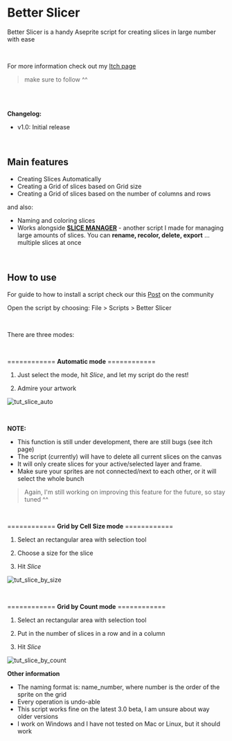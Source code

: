 # Better Slicer

Better Slicer is a handy Aseprite script for creating slices in large number with ease

<br />

For more information check out my [Itch page](https://ngndang.itch.io/better-slicer-for-aseprite) 
>make sure to follow ^^ 

<br />
<br />

**Changelog:**

+ v1.0: Initial release
<br />

## Main features ##

+ Creating Slices Automatically 
+ Creating a Grid of slices based on Grid size
+ Creating a Grid of slices based on the number of columns and rows
 
 and also:
+ Naming and coloring slices 
+ Works alongside [**SLICE MANAGER**](https://github.com/ngndang/Slice-Manager) - another script I made for managing large amounts of slices. You can **rename, recolor, delete, export** ... multiple slices at once

<br />

## How to use ##

For guide to how to install a script check our this [Post](https://community.aseprite.org/t/aseprite-scripts-collection/3599) on the community

Open the script by choosing: File > Scripts > Better Slicer

<br />

There are three modes:

<br />

============ **Automatic mode** ============ 

1. Just select the mode, hit *Slice*, and let my script do the rest!

2. Admire your artwork

![tut_slice_auto](https://user-images.githubusercontent.com/78392599/139862305-4f9eeb4b-9e9a-4432-ad48-4aaf705672b6.gif)

<br />

**NOTE:**
+ This function is still under development, there are still bugs (see itch page) 
+ The script (currently) will have to delete all current slices on the canvas
+ It will only create slices for your active/selected layer and frame.
+ Make sure your sprites are not connected/next to each other, or it will select the whole bunch 

>Again, I'm still working on improving this feature for the future, so stay tuned ^^

<br />

============ **Grid by Cell Size mode** ============

1. Select an rectangular area with selection tool

2. Choose a size for the slice

3. Hit *Slice*

![tut_slice_by_size](https://user-images.githubusercontent.com/78392599/139844600-0303818f-37f4-4d53-9226-2a3547e3fb20.gif)

<br />

============ **Grid by Count mode** ============

1. Select an rectangular area with selection tool

2. Put in the number of slices in a row and in a column

3. Hit *Slice*

![tut_slice_by_count](https://user-images.githubusercontent.com/78392599/139844969-f1b197d5-7851-4349-9186-1373a5d99c99.gif)

**Other information**
+ The naming format is: name_number, where number is the order of the sprite on the grid
+ Every operation is undo-able
+ This script works fine on the latest 3.0 beta, I am unsure about way older versions 
+ I work on Windows and I have not tested on Mac or Linux, but it should work  

